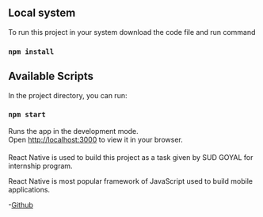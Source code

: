 ## Local system

To run this project in your system download the code file and run command

### `npm install`

## Available Scripts

In the project directory, you can run:

### `npm start`

Runs the app in the development mode.\
Open [http://localhost:3000](http://localhost:3000) to view it in your browser.

####

React Native is used to build this project as a task given by SUD GOYAL for internship program.

React Native is most popular framework of JavaScript used to build mobile applications.

-[Github]()
